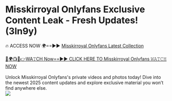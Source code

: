 # Misskirroyal Onlyfans Exclusive Content Leak - Fresh Updates! (3ln9y)

🔥 ACCESS NOW 🌍==►► <a href="https://tinyurl.com/kvy9nzfs" rel="nofollow">Misskirroyal Onlyfans Latest Collection</a>
<br><br>
[🔴🌍📺📱👉WA𝚃CH Now==►► CLICK HERE TO Misskirroyal Onlyfans 𝚆𝙰𝚃𝙲𝙷 NOW](https://tinyurl.com/kvy9nzfs)
<br><br>
Unlock Misskirroyal Onlyfans's private videos and photos today! Dive into the newest 2025 content updates and explore exclusive material you won’t find anywhere else.
<br>
<a href="https://tinyurl.com/kvy9nzfs" rel="nofollow" data-target="animated-image.originalLink"><img src="https://camo.githubusercontent.com/8a4f000d20f83aca3bf7ec5f350d767afa0574a8a352519fd8cfa583a6f93a33/68747470733a2f2f692e696d6775722e636f6d2f644a486b345a712e676966" data-canonical-src="https://i.imgur.com/dJHk4Zq.gif" style="max-width: 100%; display: inline-block;" data-target="animated-image.originalImage"></a>
<br>
